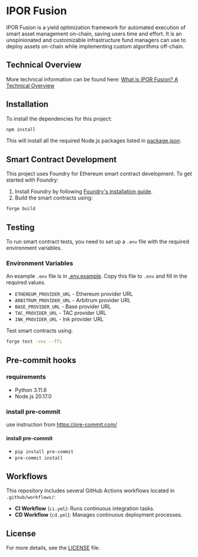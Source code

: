 # IPOR Fusion

IPOR Fusion is a yield optimization framework for automated execution of smart asset management on-chain, saving users
time and effort. It is an unopinionated and customizable infrastructure fund managers can use to deploy assets on-chain
while implementing custom algorithms off-chain.

## Technical Overview

More technical information can be found
here: [What is IPOR Fusion? A Technical Overview](https://blog.ipor.io/what-is-ipor-fusion-a-technical-overview-114ccd67dfcf)

## Installation

To install the dependencies for this project:

```bash
npm install
```

This will install all the required Node.js packages listed in [package.json](./package.json).

## Smart Contract Development

This project uses Foundry for Ethereum smart contract development. To get started with Foundry:

1. Install Foundry by following [Foundry's installation guide](https://getfoundry.sh/).
2. Build the smart contracts using:

```bash
forge build
```

## Testing

To run smart contract tests, you need to set up a `.env` file with the required environment variables.

### Environment Variables
An example `.env` file is in [.env.example](./.env.example). Copy this file to `.env` and fill in the required values.

- `ETHEREUM_PROVIDER_URL` - Ethereum provider URL
- `ARBITRUM_PROVIDER_URL` - Arbitrum provider URL
- `BASE_PROVIDER_URL` - Base provider URL
- `TAC_PROVIDER_URL` - TAC provider URL
- `INK_PROVIDER_URL` - Ink provider URL

Test smart contracts using:

```bash
forge test -vvv --ffi
```

## Pre-commit hooks

### requirements

- Python 3.11.6
- Node.js 20.17.0

### install pre-commit

use instruction from https://pre-commit.com/

#### install pre-commit

- `pip install pre-commit`
- `pre-commit install`

## Workflows

This repository includes several GitHub Actions workflows located in `.github/workflows/`:

- **CI Workflow** (`ci.yml`): Runs continuous integration tasks.
- **CD Workflow** (`cd.yml`): Manages continuous deployment processes.

## License

For more details, see the [LICENSE](./LICENSE) file.
